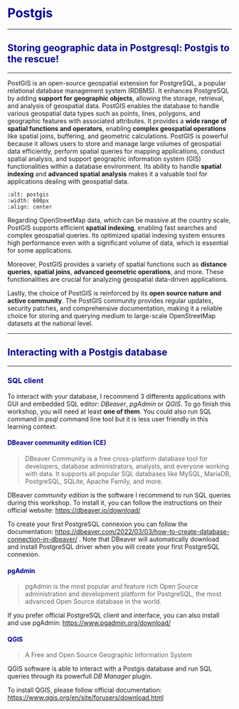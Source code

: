 # <span style="color:darkblue">Postgis<span>

------------
## <span style="color:darkblue">Storing geographic data in Postgresql: Postgis to the rescue!<span>
------------

PostGIS is an open-source geospatial extension for PostgreSQL, a popular relational database management system (RDBMS). 
It enhances PostgreSQL by adding __support for geographic objects__, allowing the storage, retrieval, and analysis of geospatial data. 
PostGIS enables the database to handle various geospatial data types such as points, lines, polygons, and geographic features with associated attributes. It provides a __wide range of spatial functions and operators__, enabling __complex geospatial operations__ like spatial joins, buffering, and geometric calculations. PostGIS is powerful because it allows users to store and manage large volumes of geospatial data efficiently, perform spatial queries for mapping applications, conduct spatial analysis, and support geographic information system (GIS) functionalities within a database environment. Its ability to handle __spatial indexing__ and __advanced spatial analysis__ makes it a valuable tool for applications dealing with geospatial data.

```{image} ./figures/postgis_logo.png
:alt: postgis
:width: 600px
:align: center
```

Regarding OpenStreetMap data, which can be massive at the country scale, PostGIS supports efficient __spatial indexing__, enabling fast searches and complex geospatial queries. Its optimized spatial indexing system ensures high performance even with a significant volume of data, which is essential for some applications.

Moreover, PostGIS provides a variety of spatial functions such as __distance queries__, __spatial joins__, __advanced geometric operations__, and more. These functionalities are crucial for analyzing geospatial data-driven applications.

Lastly, the choice of PostGIS is reinforced by its __open source nature and active community__. The PostGIS community provides regular updates, security patches, and comprehensive documentation, making it a reliable choice for storing and querying medium to large-scale OpenStreetMap datasets at the national level.


------------
## <span style="color:darkblue">Interacting with a Postgis database<span>
------------

### <span style="color:darkblue">SQL client<span>


To interact with your database, I recommend 3 differents applications with GUI and embedded SQL editor: _DBeaver_, _pgAdmin_ or _QGIS_. To go finish this workshop, you will need at least __one of them__. You could also run SQL command in _psql_ command line tool but it is less user friendly in this learning context. 

#### <span style="color:darkblue">DBeaver community edition (CE)<span>
> DBeaver Community is a free cross-platform database tool for developers, database administrators, analysts, and everyone working with data. It supports all popular SQL databases like MySQL, MariaDB, PostgreSQL, SQLite, Apache Family, and more.

DBeaver _community edition_ is the software I recommend to run SQL queries during this workshop. To install it, you can follow the instructions on their official website:
https://dbeaver.io/download/

To create your first PostgreSQL connexion you can follow the documentation: https://dbeaver.com/2022/03/03/how-to-create-database-connection-in-dbeaver/ . 
Note that DBeaver will automatically download and install PostgreSQL driver when you will create your first PostgreSQL connexion. 

#### <span style="color:darkblue">pgAdmin<span>
> pgAdmin is the most popular and feature rich Open Source administration and development platform for PostgreSQL, the most advanced Open Source database in the world. 

If you prefer official PostgreSQL client and interface, you can also install and use pgAdmin: https://www.pgadmin.org/download/


#### <span style="color:darkblue">QGIS<span>

> A Free and Open Source Geographic Information System 

QGIS software is able to interact with a Postgis database and run SQL queries through its powerfull _DB Manager_ plugin. 

To install QGIS, please follow official documentation:
https://www.qgis.org/en/site/forusers/download.html